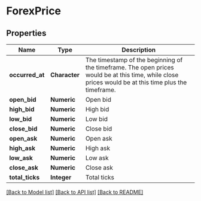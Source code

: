 # ForexPrice

[//]: # (CLASS:IntrinioSDK::ForexPrice)

[//]: # (KIND:object)

## Properties

[//]: # (START_DEFINITION)

Name | Type | Description
------------ | ------------- | -------------
**occurred_at** | **Character** | The timestamp of the beginning of the timeframe. The open prices would be at this time, while close prices would be at this time plus the timeframe. &nbsp;
**open_bid** | **Numeric** | Open bid &nbsp;
**high_bid** | **Numeric** | High bid &nbsp;
**low_bid** | **Numeric** | Low bid &nbsp;
**close_bid** | **Numeric** | Close bid &nbsp;
**open_ask** | **Numeric** | Open ask &nbsp;
**high_ask** | **Numeric** | High ask &nbsp;
**low_ask** | **Numeric** | Low ask &nbsp;
**close_ask** | **Numeric** | Close ask &nbsp;
**total_ticks** | **Integer** | Total ticks &nbsp;

[//]: # (END_DEFINITION)


[[Back to Model list]](../README.md#documentation-for-models) [[Back to API list]](../README.md#documentation-for-api-endpoints) [[Back to README]](../README.md)


